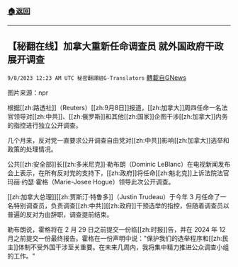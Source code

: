 ###  [:house:返回](README.md)
---


## 【秘翻在线】加拿大重新任命调查员 就外国政府干政展开调查
`9/8/2023 12:23 AM UTC 秘密翻譯組G-Translators` [轉載自GNews](https://gnews.org/articles/1660389)

图片来源：npr

根据[[zh:路透社]]（Reuters）[[zh:9月8日]]报道，[[zh:加拿大]]周四任命一名法官领导对[[zh:中共]]、[[zh:俄罗斯]]和其他[[zh:国家]]企图干涉[[zh:加拿大]]内务的指控进行独立公开调查。

几个月来，反对党一直要求公开调查自由党对[[zh:中共]]影响[[zh:加拿大]]选举和政策的处理情况。

公共[[zh:安全部]]长[[zh:多米尼克]]·勒布朗（Dominic LeBlanc）在电视新闻发布会上表示，在所有反对党的支持下，[[zh:政府]]将任命[[zh:魁北克]]上诉法院法官玛丽·约瑟·霍格（Marie-Josee Hogue）领导此次公开调查。

[[zh:加拿大总理]][[zh:贾斯汀·特鲁多]]（Justin Trudeau）于今年 3 月任命了一名特别调查员，负责调查[[zh:中共]][[zh:政府]]干预选举的指控，但随着调查员以普遍的反对为由辞职，调查提前结束。

勒布朗说，霍格将在 2 月 29 日之前提交一份临[[zh:时报]]告，并在 2024 年 12 月之前提交一份最终报告。霍格在一份声明中说："保护我们的选举程序和[[zh:民主]]体制不受外国干涉至关重要。在未来几周内，我将集中精力推进公众调查小组的工作。"
